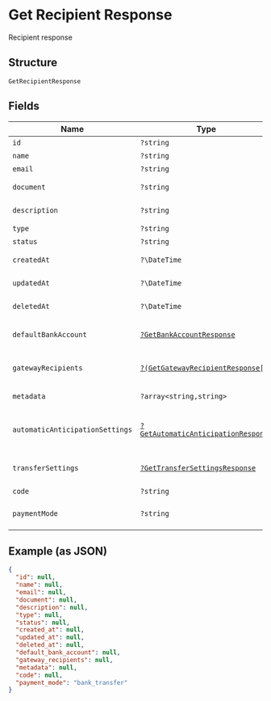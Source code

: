 
# Get Recipient Response

Recipient response

## Structure

`GetRecipientResponse`

## Fields

| Name | Type | Tags | Description | Getter | Setter |
|  --- | --- | --- | --- | --- | --- |
| `id` | `?string` | Required | Id | getId(): ?string | setId(?string id): void |
| `name` | `?string` | Required | Name | getName(): ?string | setName(?string name): void |
| `email` | `?string` | Required | Email | getEmail(): ?string | setEmail(?string email): void |
| `document` | `?string` | Required | Document | getDocument(): ?string | setDocument(?string document): void |
| `description` | `?string` | Required | Description | getDescription(): ?string | setDescription(?string description): void |
| `type` | `?string` | Required | Type | getType(): ?string | setType(?string type): void |
| `status` | `?string` | Required | Status | getStatus(): ?string | setStatus(?string status): void |
| `createdAt` | `?\DateTime` | Required | Creation date | getCreatedAt(): ?\DateTime | setCreatedAt(?\DateTime createdAt): void |
| `updatedAt` | `?\DateTime` | Required | Last update date | getUpdatedAt(): ?\DateTime | setUpdatedAt(?\DateTime updatedAt): void |
| `deletedAt` | `?\DateTime` | Required | Deletion date | getDeletedAt(): ?\DateTime | setDeletedAt(?\DateTime deletedAt): void |
| `defaultBankAccount` | [`?GetBankAccountResponse`](../../doc/models/get-bank-account-response.md) | Required | Default bank account | getDefaultBankAccount(): ?GetBankAccountResponse | setDefaultBankAccount(?GetBankAccountResponse defaultBankAccount): void |
| `gatewayRecipients` | [`?(GetGatewayRecipientResponse[])`](../../doc/models/get-gateway-recipient-response.md) | Required | Info about the recipient on the gateway | getGatewayRecipients(): ?array | setGatewayRecipients(?array gatewayRecipients): void |
| `metadata` | `?array<string,string>` | Required | Metadata | getMetadata(): ?array | setMetadata(?array metadata): void |
| `automaticAnticipationSettings` | [`?GetAutomaticAnticipationResponse`](../../doc/models/get-automatic-anticipation-response.md) | Optional | - | getAutomaticAnticipationSettings(): ?GetAutomaticAnticipationResponse | setAutomaticAnticipationSettings(?GetAutomaticAnticipationResponse automaticAnticipationSettings): void |
| `transferSettings` | [`?GetTransferSettingsResponse`](../../doc/models/get-transfer-settings-response.md) | Optional | - | getTransferSettings(): ?GetTransferSettingsResponse | setTransferSettings(?GetTransferSettingsResponse transferSettings): void |
| `code` | `?string` | Required | Recipient code | getCode(): ?string | setCode(?string code): void |
| `paymentMode` | `?string` | Required | Payment mode<br>**Default**: `'bank_transfer'` | getPaymentMode(): ?string | setPaymentMode(?string paymentMode): void |

## Example (as JSON)

```json
{
  "id": null,
  "name": null,
  "email": null,
  "document": null,
  "description": null,
  "type": null,
  "status": null,
  "created_at": null,
  "updated_at": null,
  "deleted_at": null,
  "default_bank_account": null,
  "gateway_recipients": null,
  "metadata": null,
  "code": null,
  "payment_mode": "bank_transfer"
}
```

